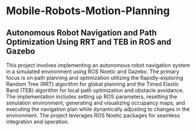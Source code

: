 # Mobile-Robots-Motion-Planning
## Autonomous Robot Navigation and Path Optimization Using RRT and TEB in ROS and Gazebo

This project involves implementing an autonomous robot navigation system in a simulated environment using ROS Noetic and Gazebo. The primary focus is on path planning and optimization utilizing the Rapidly-exploring Random Tree (RRT) algorithm for global planning and the Timed Elastic Band (TEB) algorithm for local path optimization and obstacle avoidance. The implementation includes setting up ROS parameters, resetting the simulation environment, generating and visualizing occupancy maps, and executing the navigation plan while dynamically adjusting to changes in the environment. The project leverages ROS Noetic packages for seamless integration and operation.
